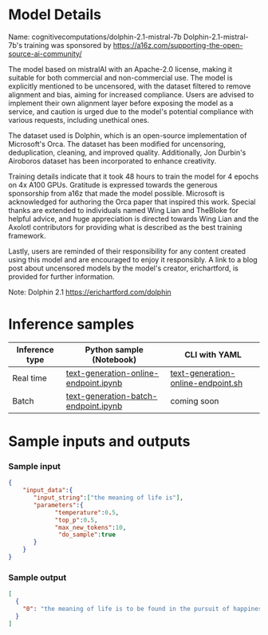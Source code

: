 # **Model Details**

Name: cognitivecomputations/dolphin-2.1-mistral-7b
Dolphin-2.1-mistral-7b's training was sponsored by https://a16z.com/supporting-the-open-source-ai-community/

The model based on mistralAI with an Apache-2.0 license, making it suitable for both commercial and non-commercial use. The model is explicitly mentioned to be uncensored, with the dataset filtered to remove alignment and bias, aiming for increased compliance. Users are advised to implement their own alignment layer before exposing the model as a service, and caution is urged due to the model's potential compliance with various requests, including unethical ones.

The dataset used is Dolphin, which is an open-source implementation of Microsoft's Orca. The dataset has been modified for uncensoring, deduplication, cleaning, and improved quality. Additionally, Jon Durbin's Airoboros dataset has been incorporated to enhance creativity.

Training details indicate that it took 48 hours to train the model for 4 epochs on 4x A100 GPUs. Gratitude is expressed towards the generous sponsorship from a16z that made the model possible. Microsoft is acknowledged for authoring the Orca paper that inspired this work. Special thanks are extended to individuals named Wing Lian and TheBloke for helpful advice, and huge appreciation is directed towards Wing Lian and the Axolotl contributors for providing what is described as the best training framework.

Lastly, users are reminded of their responsibility for any content created using this model and are encouraged to enjoy it responsibly. A link to a blog post about uncensored models by the model's creator, erichartford, is provided for further information.

Note: Dolphin 2.1 https://erichartford.com/dolphin

# **Inference samples**

Inference type|Python sample (Notebook)|CLI with YAML
|--|--|--|
Real time|<a href="https://aka.ms/azureml-infer-online-sdk-text-generation-dolly" target="_blank">text-generation-online-endpoint.ipynb</a>|<a href="https://aka.ms/azureml-infer-online-cli-text-generation-dolly" target="_blank">text-generation-online-endpoint.sh</a>
Batch |<a href="https://aka.ms/azureml-infer-batch-sdk-text-generation" target="_blank">text-generation-batch-endpoint.ipynb</a>| coming soon


# **Sample inputs and outputs**

### **Sample input**
```json
{
    "input_data":{
       "input_string":["the meaning of life is"],
       "parameters":{
             "temperature":0.5,
             "top_p":0.5,
             "max_new_tokens":10,
              "do_sample":true
       }
    }
}
```

### **Sample output**
```json
[
  {
    "0": "the meaning of life is to be found in the pursuit of happiness. "
  }
]
```
